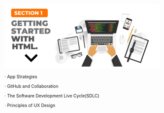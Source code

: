 ![alt text](image.png)

·      App Strategies

·      GitHub and Collaboration

·      The Software Development Live Cycle(SDLC)

·      Principles of UX Design